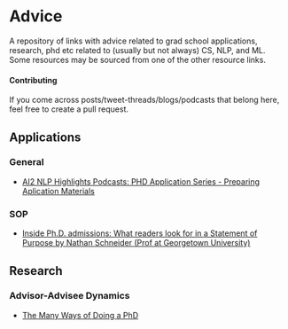 # Advice
A repository of links with advice related to grad school applications, research, phd etc related to (usually but not always) CS, NLP, and ML. Some resources may be sourced from one of the other resource links.

#### Contributing
If you come across posts/tweet-threads/blogs/podcasts that belong here, feel free to create a pull request.

## Applications

### General
* [AI2 NLP Highlights Podcasts: PHD Application Series - Preparing Aplication Materials](https://soundcloud.com/nlp-highlights/133-phd-application-series-preparing-application-materials-with-nathan-schneider-and-roma-patel)

### SOP
* [Inside Ph.D. admissions: What readers look for in a Statement of Purpose by Nathan Schneider (Prof at Georgetown University)](https://nschneid.medium.com/inside-ph-d-admissions-what-readers-look-for-in-a-statement-of-purpose-3db4e6081f80)

## Research

### Advisor-Advisee Dynamics
* [The Many Ways of Doing a PhD](http://confluence.ias.ac.in/the-many-ways-of-doing-a-phd/)
